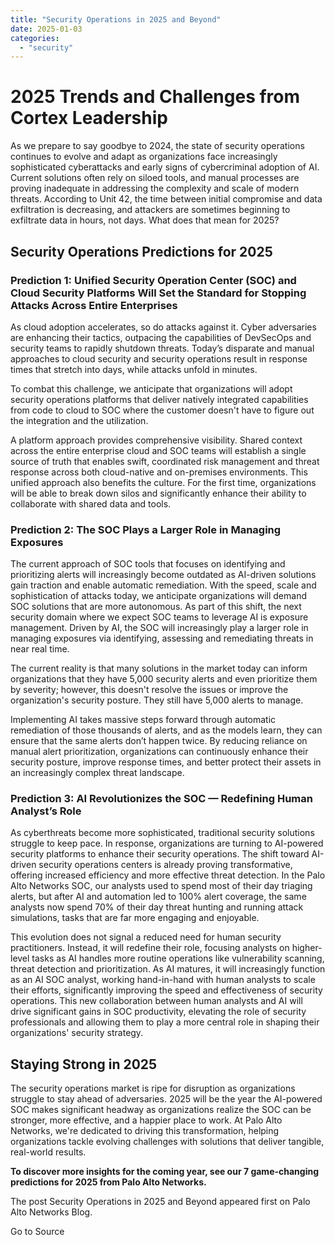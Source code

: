 ```yaml
---
title: "Security Operations in 2025 and Beyond"
date: 2025-01-03
categories: 
  - "security"
---
```


# 2025 Trends and Challenges from Cortex Leadership

As we prepare to say goodbye to 2024, the state of security operations continues to evolve and adapt as organizations face increasingly sophisticated cyberattacks and early signs of cybercriminal adoption of AI. Current solutions often rely on siloed tools, and manual processes are proving inadequate in addressing the complexity and scale of modern threats. According to Unit 42, the time between initial compromise and data exfiltration is decreasing, and attackers are sometimes beginning to exfiltrate data in hours, not days. What does that mean for 2025?

## Security Operations Predictions for 2025

### Prediction 1: Unified Security Operation Center (SOC) and Cloud Security Platforms Will Set the Standard for Stopping Attacks Across Entire Enterprises

As cloud adoption accelerates, so do attacks against it. Cyber adversaries are enhancing their tactics, outpacing the capabilities of DevSecOps and security teams to rapidly shutdown threats. Today’s disparate and manual approaches to cloud security and security operations result in response times that stretch into days, while attacks unfold in minutes.

To combat this challenge, we anticipate that organizations will adopt security operations platforms that deliver natively integrated capabilities from code to cloud to SOC where the customer doesn't have to figure out the integration and the utilization.

A platform approach provides comprehensive visibility. Shared context across the entire enterprise cloud and SOC teams will establish a single source of truth that enables swift, coordinated risk management and threat response across both cloud-native and on-premises environments. This unified approach also benefits the culture. For the first time, organizations will be able to break down silos and significantly enhance their ability to collaborate with shared data and tools.

### Prediction 2: The SOC Plays a Larger Role in Managing Exposures

The current approach of SOC tools that focuses on identifying and prioritizing alerts will increasingly become outdated as AI-driven solutions gain traction and enable automatic remediation. With the speed, scale and sophistication of attacks today, we anticipate organizations will demand SOC solutions that are more autonomous. As part of this shift, the next security domain where we expect SOC teams to leverage AI is exposure management. Driven by AI, the SOC will increasingly play a larger role in managing exposures via identifying, assessing and remediating threats in near real time.

The current reality is that many solutions in the market today can inform organizations that they have 5,000 security alerts and even prioritize them by severity; however, this doesn't resolve the issues or improve the organization's security posture. They still have 5,000 alerts to manage.

Implementing AI takes massive steps forward through automatic remediation of those thousands of alerts, and as the models learn, they can ensure that the same alerts don’t happen twice. By reducing reliance on manual alert prioritization, organizations can continuously enhance their security posture, improve response times, and better protect their assets in an increasingly complex threat landscape.

### Prediction 3: AI Revolutionizes the SOC — Redefining Human Analyst’s Role

As cyberthreats become more sophisticated, traditional security solutions struggle to keep pace. In response, organizations are turning to AI-powered security platforms to enhance their security operations. The shift toward AI-driven security operations centers is already proving transformative, offering increased efficiency and more effective threat detection. In the Palo Alto Networks SOC, our analysts used to spend most of their day triaging alerts, but after AI and automation led to 100% alert coverage, the same analysts now spend 70% of their day threat hunting and running attack simulations, tasks that are far more engaging and enjoyable.

This evolution does not signal a reduced need for human security practitioners. Instead, it will redefine their role, focusing analysts on higher-level tasks as AI handles more routine operations like vulnerability scanning, threat detection and prioritization. As AI matures, it will increasingly function as an AI SOC analyst, working hand-in-hand with human analysts to scale their efforts, significantly improving the speed and effectiveness of security operations. This new collaboration between human analysts and AI will drive significant gains in SOC productivity, elevating the role of security professionals and allowing them to play a more central role in shaping their organizations' security strategy.

## Staying Strong in 2025

The security operations market is ripe for disruption as organizations struggle to stay ahead of adversaries. 2025 will be the year the AI-powered SOC makes significant headway as organizations realize the SOC can be stronger, more effective, and a happier place to work. At Palo Alto Networks, we're dedicated to driving this transformation, helping organizations tackle evolving challenges with solutions that deliver tangible, real-world results.

**To discover more insights for the coming year, see our 7 game-changing predictions for 2025 from Palo Alto Networks.**

The post Security Operations in 2025 and Beyond appeared first on Palo Alto Networks Blog.

Go to Source
